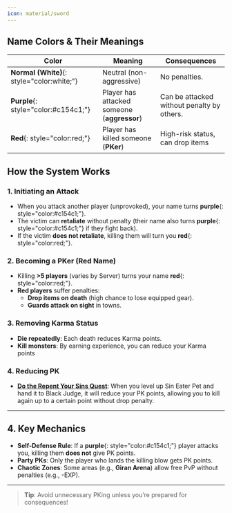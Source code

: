```yaml
--- 
icon: material/sword
---
```



## **Name Colors & Their Meanings**
| Color | Meaning | Consequences |
|-------|---------|--------------|
| **Normal (White)**{: style="color:white;"} | Neutral (non-aggressive) | No penalties. |
| **Purple**{: style="color:#c154c1;"} | Player has attacked someone (**aggressor**) | Can be attacked without penalty by others. |
| **Red**{: style="color:red;"} | Player has killed someone (**PKer**) | High-risk status, can drop items |

## **How the System Works**
### **1. Initiating an Attack**
- When you attack another player (unprovoked), your name turns **purple**{: style="color:#c154c1;"}.
- The victim can **retaliate** without penalty (their name also turns **purple**{: style="color:#c154c1;"} if they fight back).
- If the victim **does not retaliate**, killing them will turn you **red**{: style="color:red;"}.

### **2. Becoming a PKer (Red Name)**
- Killing **>5 players** (varies by Server) turns your name **red**{: style="color:red;"}.
- **Red players** suffer penalties:
    - **Drop items on death** (high chance to lose equipped gear).
    - **Guards attack on sight** in towns.

### **3. Removing Karma Status**
- **Die repeatedly**: Each death reduces Karma points.
- **Kill monsters**: By earning experience, you can reduce your Karma points

### **4. Reducing PK**
- [**Do the Repent Your Sins Quest**](https://lineage2wiki.com/c4/quest/422/repent-your-sins/): When you level up Sin Eater Pet and hand it to Black Judge, 
it will reduce your PK points, allowing you to kill again up to a certain point without drop penalty.
---

## **4. Key Mechanics**
- **Self-Defense Rule**: If a **purple**{: style="color:#c154c1;"} player attacks you, killing them **does not** give PK points.
- **Party PKs**: Only the player who lands the killing blow gets PK points.
- **Chaotic Zones**: Some areas (e.g., **Giran Arena**) allow free PvP without penalties (e.g., -EXP).

---

> **Tip**: Avoid unnecessary PKing unless you’re prepared for consequences!  